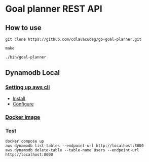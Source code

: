 # Goal planner REST API

## How to use

```
git clone https://github.com/cdlavacudeg/go-goal-planner.git
```

```
make
```

```
./bin/goal-planner
```

## Dynamodb Local

### [Setting up aws cli](https://docs.aws.amazon.com/cli/latest/userguide/getting-started-install.html)

- [Install](https://docs.aws.amazon.com/cli/latest/userguide/getting-started-install.html)
- [Configure](https://docs.aws.amazon.com/cli/latest/userguide/cli-chap-configure.html)

### [Docker image](https://docs.aws.amazon.com/amazondynamodb/latest/developerguide/DynamoDBLocal.DownloadingAndRunning.html#docker)

### Test

```
docker compose up
aws dynamodb list-tables --endpoint-url http://localhost:8000
aws dynamodb delete-table --table-name Users --endpoint-url http://localhost:8000
```
